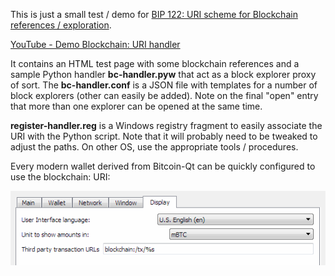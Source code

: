 This is just a small test / demo for [BIP 122: URI scheme for Blockchain references / exploration](https://github.com/bitcoin/bips/blob/master/bip-0122.mediawiki).

[YouTube - Demo Blockchain: URI handler](https://www.youtube.com/watch?v=87floGLZU2I)

It contains an HTML test page with some blockchain references and a sample Python handler **bc-handler.pyw** that act as a block explorer proxy of sort. The **bc-handler.conf** is a JSON file with templates for a number of block explorers (other can easily be added). Note on the final "open" entry that more than one explorer can be opened at the same time.

**register-handler.reg** is a Windows registry fragment to easily associate the URI with the Python script. Note that it will probably need to be tweaked to adjust the paths. On other OS, use the appropriate tools / procedures.

Every modern wallet derived from Bitcoin-Qt can be quickly configured to use the blockchain: URI:

<img src=bitcoin-qt-config.png></img>
